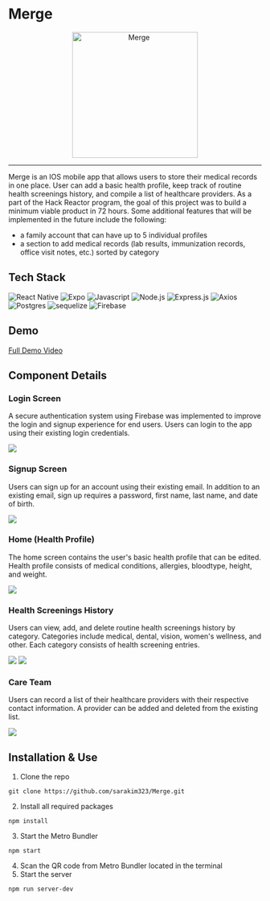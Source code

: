 # Merge

<div align="center">
<img alt="Merge" src="https://user-images.githubusercontent.com/110424937/214351001-743cb3d1-89e4-40fd-a5d5-82df2094baf3.png" width="250" height="250" />
</div>

-----

Merge is an IOS mobile app that allows users to store their medical records in one place. User can add a basic health profile, keep track of routine health screenings history, and compile a list of healthcare providers. As a part of the Hack Reactor program, the goal of this project was to build a minimum viable product in 72 hours. Some additional features that will be implemented in the future include the following:
- a family account that can have up to 5 individual profiles
- a section to add medical records (lab results, immunization records, office visit notes, etc.) sorted by category

## Tech Stack
<img alt="React Native" src="https://img.shields.io/badge/React_Native-20232A?style=for-the-badge&logo=react&logoColor=61DAFB" /> ![Expo](https://img.shields.io/badge/expo-1C1E24?style=for-the-badge&logo=expo&logoColor=#D04A37) <img alt="Javascript" src="https://img.shields.io/badge/JavaScript-323330?style=for-the-badge&logo=javascript&logoColor=F7DF1E" /> <img alt="Node.js" src="https://img.shields.io/badge/Node.js-43853D?style=for-the-badge&logo=node.js&logoColor=white" /> <img alt="Express.js" src="https://img.shields.io/badge/Express.js-404D59?style=for-the-badge" /> ![Axios](https://img.shields.io/badge/-Axios-671ddf?logo=axios&logoColor=black&style=for-the-badge) <img alt="Postgres" src="https://img.shields.io/badge/PostgreSQL-316192?style=for-the-badge&logo=postgresql&logoColor=white" /> <img alt="sequelize" src="https://img.shields.io/badge/sequelize-323330?style=for-the-badge&logo=sequelize&logoColor=blue" /> ![Firebase](https://img.shields.io/badge/firebase-%23039BE5.svg?style=for-the-badge&logo=firebase)

## Demo
<a href="https://drive.google.com/file/d/1TtJCUctBu5b4Hv7gb8r-8JkPsVVeaYRL/view?usp=sharing">Full Demo Video</a>

## Component Details
### Login Screen
A secure authentication system using Firebase was implemented to improve the login and signup experience for end users. Users can login to the app using their existing login credentials.

<img src="https://media.giphy.com/media/LACtHXmzDj5wTb8Hkw/giphy.gif" />

### Signup Screen
Users can sign up for an account using their existing email. In addition to an existing email, sign up requires a password, first name, last name, and date of birth. 

<img src="https://media.giphy.com/media/CyVI5iZ25Yf4ox1H21/giphy.gif" />

### Home (Health Profile)
The home screen contains the user's basic health profile that can be edited. Health profile consists of medical conditions, allergies, bloodtype, height, and weight.

<img src="https://media.giphy.com/media/G3mb8KfwVwvGYeY69V/giphy.gif" />

### Health Screenings History
Users can view, add, and delete routine health screenings history by category. Categories include medical, dental, vision, women's wellness, and other. Each category consists of health screening entries.

<img src="https://media.giphy.com/media/5Cqw0Bq0q53yUQRKOP/giphy.gif" />
<img src="https://media.giphy.com/media/xIUqRIet5FEJxuHnwr/giphy.gif" />

### Care Team
Users can record a list of their healthcare providers with their respective contact information. A provider can be added and deleted from the existing list.

<img src="https://media.giphy.com/media/U6NNXVcSCppt3KHKRd/giphy.gif" />

## Installation & Use
1. Clone the repo
```
git clone https://github.com/sarakim323/Merge.git
```
2. Install all required packages
```
npm install
```
3. Start the Metro Bundler
```
npm start
```
4. Scan the QR code from Metro Bundler located in the terminal
5. Start the server
```
npm run server-dev
```
